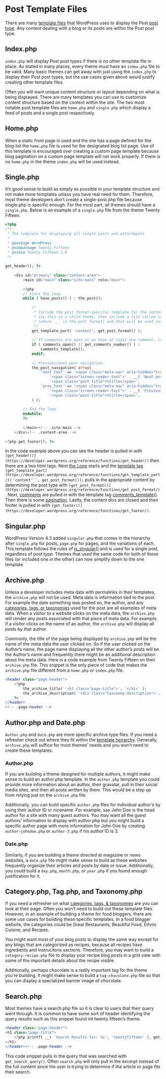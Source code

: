 # Post Template Files

There are many [template files](https://developer.wordpress.org/themes/basics/template-files/) that WordPress uses to display the Post [post type](https://developer.wordpress.org/themes/basics/post-types/). Any content dealing with a blog or its posts are within the Post post type.

## Index.php

`index.php` will display Post post types if there is no other template file in place. As stated in many places, every theme must have an `index.php` file to be valid. Many basic themes can get away with just using the `index.php` to display their Post post types, but the use cases given above would justify creating other template files.

Often you will want unique content structure or layout depending on what is being displayed. There are many templates you can use to customize content structure based on the context within the site. The two most notable post template files are `home.php` and `single.php` which display a feed of posts and a single post respectively.

## Home.php

When a static front page is used and the site has a page defined for the blog list the `home.php` file is used for the designated blog list page. Use of this template is encouraged over creating a custom page template because blog pagination on a custom page template will not work properly. If there is no `home.php` in the theme `index.php` will be used instead.

## Single.php

It’s good sense to build as simply as possible in your template structure and not make more templates unless you have real need for them. Therefore, most theme developers don’t create a single-post.php file because single.php is specific enough. For the most part, all themes should have a `single.php`. Below is an example of a `single.php` file from the theme Twenty Fifteen.

```php
<?php
/**
 * The template for displaying all single posts and attachments
 *
 * @package WordPress
 * @subpackage Twenty_Fifteen
 * @since Twenty Fifteen 1.0
 */
 
get_header(); ?>
 
    <div id="primary" class="content-area">
        <main id="main" class="site-main" role="main">
 
        <?php
        // Start the loop.
        while ( have_posts() ) : the_post();
 
            /*
             * Include the post format-specific template for the content. If you want to
             * use this in a child theme, then include a file called called content-___.php
             * (where ___ is the post format) and that will be used instead.
             */
            get_template_part( 'content', get_post_format() );
 
            // If comments are open or we have at least one comment, load up the comment template.
            if ( comments_open() || get_comments_number() ) :
                comments_template();
            endif;
 
            // Previous/next post navigation.
            the_post_navigation( array(
                'next_text' => '<span class="meta-nav" aria-hidden="true">' . __( 'Next', 'twentyfifteen' ) . '</span> ' .
                    '<span class="screen-reader-text">' . __( 'Next post:', 'twentyfifteen' ) . '</span> ' .
                    '<span class="post-title">%title</span>',
                'prev_text' => '<span class="meta-nav" aria-hidden="true">' . __( 'Previous', 'twentyfifteen' ) . '</span> ' .
                    '<span class="screen-reader-text">' . __( 'Previous post:', 'twentyfifteen' ) . '</span> ' .
                    '<span class="post-title">%title</span>',
            ) );
 
        // End the loop.
        endwhile;
        ?>
 
        </main><!-- .site-main -->
    </div><!-- .content-area -->
 
<?php get_footer(); ?>
```

In the code example above you can see the header is pulled in with `[get_header()](https://developer.wordpress.org/reference/functions/get_header/)` then there are a two html tags. Next [the Loop](https://developer.wordpress.org/themes/basics/the-loop/) starts and the [template tag](https://developer.wordpress.org/themes/basics/template-tags/) `[get_template_part](https://developer.wordpress.org/reference/functions/get_template_part/)(` `'content'``, get_post_format());` pulls in the appropriate content by determining the post type with `[get_post_format()](https://developer.wordpress.org/reference/functions/get_post_format/)`. Next, [comments](https://developer.wordpress.org/themes/functionality/comments/) are pulled in with the template tag [comments\_template()](https://developer.wordpress.org/reference/functions/comments_template/). Then there is some [pagination](https://developer.wordpress.org/themes/functionality/pagination/). Lastly, the content divs are closed and then footer is pulled in with `[get_footer()](https://developer.wordpress.org/reference/functions/get_footer/)`.

## Singular.php

WordPress Version 4.3 added `singular.php` that comes in the hierarchy after `single.php` for posts, `page.php` for pages, and the variations of each. This template follows the rules of [is\_singular()](https://developer.wordpress.org/reference/functions/is_singular/) and is used for a single post, regardless of post type. Themes that used the same code for both of those files (or included one in the other) can now simplify down to the one template.

## Archive.php

Unless a developer includes meta data with permalinks in their templates, the `archive.php` will not be used. Meta data is information tied to the post. For example the date something was posted on, the author, and any [categories, tags, or taxonomies](https://developer.wordpress.org/themes/functionality/categories-tags-custom-taxonomies/) used for the post are all examples of meta data. When a visitor to a website clicks on the meta data, the `archive.php` will render any posts associated with that piece of meta data. For example, if a visitor clicks on the name of an author, the `archive.php` will display all posts by that author.

Commonly, the title of the page being displayed by `archive.php` will be the name of the meta data the user clicked on. So if the user clicked on the Author’s name, the page name displaying all the other author’s posts will be the Author’s name and frequently there might be an additional description about the meta data. Here is a code example from Twenty Fifteen on their `archive.php` file. This snippet is the only piece of code that makes the `archive.php` file different from a `home.php` or `index.php` file.

```php
<header class="page-header">
    <?php
        the_archive_title( '<h1 class="page-title">', '</h1>' );
        the_archive_description( '<div class="taxonomy-description">', '</div>' );
    ?>
</header>
<!-- .page-header -->
```

## Author.php and Date.php

`Author.php` and `date.php` are more specific archive type files. If you need a refresher check out where they fit within the [template heirarchy](https://developer.wordpress.org/themes/basics/template-hierarchy/). Generally, `archive.php` will suffice for most themes’ needs and you won’t need to create these templates.

### Author.php

If you are building a theme designed for multiple authors, it might make sense to build an author.php template. In the `author.php` template you could provide more information about an author, their gravatar, pull in their social media sites, and then all posts written by them. This would be a step up from relying just on the `archive.php` file.

Additionally, you can build specific `author.php` files for individual author’s by using their author ID or nicename. For example, say John Doe is the head author for a site with many guest authors. You may want all the guest authors’ information to display with author.php but you might build a specific author page with more information for John Doe by creating `author-johndoe.php` or `author-3.php` if his author ID is 3.

### Date.php

Similarly, if you are building a theme directed at magazine or news websites, a `date.php` file might make sense to build as these websites frequently organize their articles and posts by date or issue. Additionally, you could build a `day.php`, `month.php`, or `year.php` if you found enough justification for it.

## Category.php, Tag.php, and Taxonomy.php

If you need a refresher on what [categories, tags, & taxonomies](https://developer.wordpress.org/themes/basics/categories-tags-custom-taxonomies/) are you can look at their page. Often you won’t need to build out these template files. However, in an example of building a theme for food bloggers, there are some use cases for building these specific templates. In a food blogger website, the categories could be Great Restaurants, Beautiful Food, Ethnic Cuisine, and Recipes.

You might want most of your blog posts to display the same way except for any blogs that are categorized as recipes, because all recipes have ingredients and instrucitons sections. Therefore, you may want to build a `category-recipe.php` file to display your recipe blog posts in a grid view with some of the important details about the recipe visible.

Additionally, perhaps chocolate is a really important tag for the theme you’re building. It might make sense to build a `tag-chocolate.php` file so that you can display a specialized banner image of chocolate.

## Search.php

Most themes have a search.php file so it is clear to users that their query went through. It is common to have some sort of header identifying the query results such as this snippet found int twenty fifteen’s theme.

```php
<header class="page-header">
<h1 class="page-title">
    <?php printf( __( 'Search Results for: %s', 'twentyfifteen' ), get_search_query() ); ?>
</h1>
</header><!-- .page-header -->
```

This code snippet pulls in the query that was searched with `get_search_query()`. Often `search.php` will only pull in the excerpt instead of the full content since the user is trying to determine if the article or page fits their search.